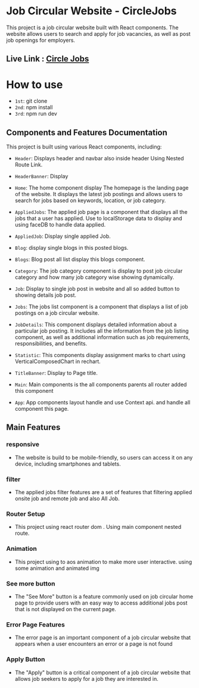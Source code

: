 # Job Circular Website - CircleJobs

This project is a job circular website built with React components. The website allows users to search and apply for job vacancies, as well as post job openings for employers.

## Live Link : [Circle Jobs](https://circle-jobs-sm.netlify.app/)

# How to use

- `1st`: git clone
- `2nd`: npm install
- `3rd`: npm run dev

## Components and Features Documentation

This project is built using various React components, including:

- `Header`: Displays header and navbar also inside header Using Nested Route Link.
- `HeaderBanner`: Display
- `Home`: The home component display The homepage is the landing page of the website. It displays the latest job postings and allows users to search for jobs based on keywords, location, or job category.

- `AppliedJobs`: The applied job page is a component that displays all the jobs that a user has applied. Use to localStorage data to display and using faceDB to handle data applied.
- `AppliedJob`: Display single applied Job.
- `Blog`: display single blogs in this posted blogs.
- `Blogs`: Blog post all list display this blogs component.
- `Category`: The job category component is display to post job circular category and how many job category wise showing dynamically.
- `Job`: Display to single job post in website and all so added button to showing details job post.
- `Jobs`: The jobs list component is a component that displays a list of job postings on a job circular website.

- `JobDetails`: This component displays detailed information about a particular job posting. It includes all the information from the job listing component, as well as additional information such as job requirements, responsibilities, and benefits.

- `Statistic`: This components display assignment marks to chart using VerticalComposedChart in rechart.
- `TitleBanner`: Display to Page title.
- `Main`: Main components is the all components parents all router added this component
- `App`: App components layout handle and use Context api. and handle all component this page.

## Main Features

### responsive

- The website is build to be mobile-friendly, so users can access it on any device, including smartphones and tablets.

### filter

- The applied jobs filter features are a set of features that filtering applied onsite job and remote job and also All Job.

### Router Setup

- This project using react router dom . Using main component nested route.

### Animation

- This project using to aos animation to make more user interactive. using some animation and animated img

### See more button

- The "See More" button is a feature commonly used on job circular home page to provide users with an easy way to access additional jobs post that is not displayed on the current page.

### Error Page Features

- The error page is an important component of a job circular website that appears when a user encounters an error or a page is not found

### Apply Button

- The "Apply" button is a critical component of a job circular website that allows job seekers to apply for a job they are interested in.
